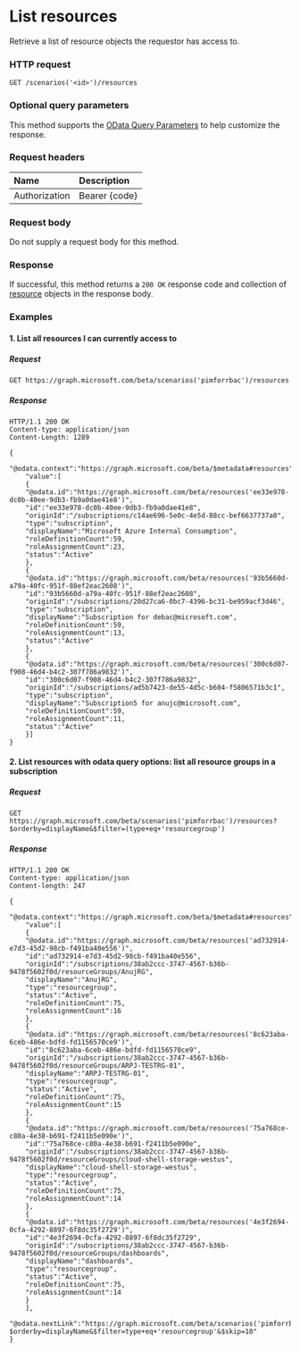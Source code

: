 # List resources

Retrieve a list of resource objects the requestor has access to.

### HTTP request
```http
GET /scenarios('<id>')/resources
```
### Optional query parameters
This method supports the [OData Query Parameters](http://graph.microsoft.io/docs/overview/query_parameters) to help customize the response.

### Request headers
| Name      |Description|
|:----------|:----------|
| Authorization  | Bearer {code}|

### Request body
Do not supply a request body for this method.
### Response
If successful, this method returns a `200 OK` response code and collection of [resource](../resources/resource.md) objects in the response body.
### Examples

#### 1. List all resources I can currently access to
##### Request
```http
GET https://graph.microsoft.com/beta/scenarios('pimforrbac')/resources
```
##### Response

```http
HTTP/1.1 200 OK
Content-type: application/json
Content-Length: 1289

{
	"@odata.context":"https://graph.microsoft.com/beta/$metadata#resources",
	"value":[
	{
	"@odata.id":"https://graph.microsoft.com/beta/resources('ee33e978-dc0b-40ee-9db3-fb9a0dae41e8')",
	"id":"ee33e978-dc0b-40ee-9db3-fb9a0dae41e8",
	"originId":"/subscriptions/c14ae696-5e0c-4e5d-88cc-bef6637737a0",
	"type":"subscription",
	"displayName":"Microsoft Azure Internal Consumption",
	"roleDefinitionCount":59,
	"roleAssignmentCount":23,
	"status":"Active"
 	},
 	{
	"@odata.id":"https://graph.microsoft.com/beta/resources('93b5660d-a79a-40fc-951f-88ef2eac2608')",
	"id":"93b5660d-a79a-40fc-951f-88ef2eac2608",
	"originId":"/subscriptions/20d27ca6-0bc7-4396-bc31-be959acf3d46",
	"type":"subscription",
	"displayName":"Subscription for debac@microsoft.com",
	"roleDefinitionCount":59,
	"roleAssignmentCount":13,
	"status":"Active"
	},
	{
	"@odata.id":"https://graph.microsoft.com/beta/resources('300c6d07-f908-46d4-b4c2-307f786a9832')",
	"id":"300c6d07-f908-46d4-b4c2-307f786a9832",
	"originId":"/subscriptions/ad5b7423-de55-4d5c-b604-f5806571b3c1",
	"type":"subscription",
	"displayName":"Subscription5 for anujc@microsoft.com",
	"roleDefinitionCount":59,
	"roleAssignmentCount":11,
	"status":"Active"
	}]
}
```
#### 2. List resources with odata query options: list all resource groups in a subscription
##### Request
```http
GET https://graph.microsoft.com/beta/scenarios('pimforrbac')/resources?$orderby=displayName&$filter=(type+eq+'resourcegroup')
```
##### Response

```http
HTTP/1.1 200 OK
Content-type: application/json
Content-length: 247

{
	"@odata.context":"https://graph.microsoft.com/beta/$metadata#resources",
	"value":[
	{
	"@odata.id":"https://graph.microsoft.com/beta/resources('ad732914-e7d3-45d2-98cb-f491ba40e556')",	
	"id":"ad732914-e7d3-45d2-98cb-f491ba40e556",	
	"originId":"/subscriptions/38ab2ccc-3747-4567-b36b-9478f5602f0d/resourceGroups/AnujRG",
	"displayName":"AnujRG",
	"type":"resourcegroup",
	"status":"Active",
	"roleDefinitionCount":75,
	"roleAssignmentCount":16
	},
	{
	"@odata.id":"https://graph.microsoft.com/beta/resources('8c623aba-6ceb-486e-bdfd-fd1156570ce9')",	
	"id":"8c623aba-6ceb-486e-bdfd-fd1156570ce9",	
	"originId":"/subscriptions/38ab2ccc-3747-4567-b36b-9478f5602f0d/resourceGroups/ARPJ-TESTRG-01",
	"displayName":"ARPJ-TESTRG-01",
	"type":"resourcegroup",
	"status":"Active",
	"roleDefinitionCount":75,
	"roleAssignmentCount":15
	},
	{
	"@odata.id":"https://graph.microsoft.com/beta/resources('75a768ce-c80a-4e38-b691-f2411b5e090e')",	
	"id":"75a768ce-c80a-4e38-b691-f2411b5e090e",	
	"originId":"/subscriptions/38ab2ccc-3747-4567-b36b-9478f5602f0d/resourceGroups/cloud-shell-storage-westus",	
	"displayName":"cloud-shell-storage-westus",	
	"type":"resourcegroup",
	"status":"Active",
	"roleDefinitionCount":75,
	"roleAssignmentCount":14
	},
	{
	"@odata.id":"https://graph.microsoft.com/beta/resources('4e3f2694-0cfa-4292-8897-6f8dc35f2729')",
	"id":"4e3f2694-0cfa-4292-8897-6f8dc35f2729",	
	"originId":"/subscriptions/38ab2ccc-3747-4567-b36b-9478f5602f0d/resourceGroups/dashboards",
	"displayName":"dashboards",
	"type":"resourcegroup",
	"status":"Active",
	"roleDefinitionCount":75,
	"roleAssignmentCount":14
	}
	],
	"@odata.nextLink":"https://graph.microsoft.com/beta/scenarios('pimforrbac')/resources?$orderby=displayName&$filter=type+eq+'resourcegroup'&$skip=10"
}
```